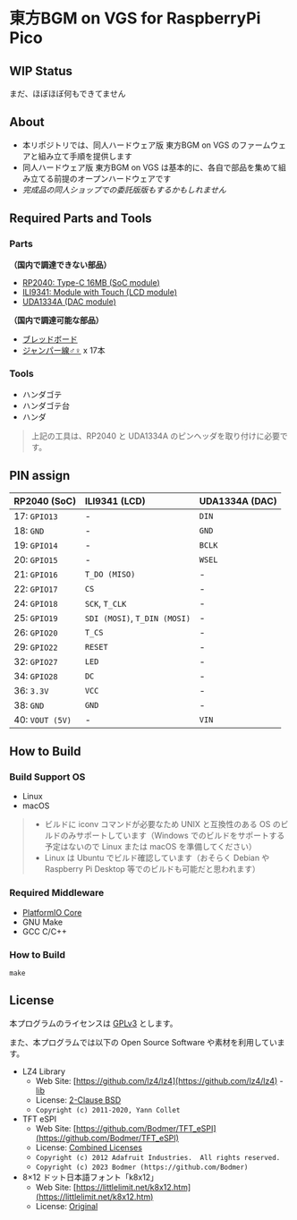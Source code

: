 # 東方BGM on VGS for RaspberryPi Pico

## WIP Status

まだ、ほぼほぼ何もできてません

## About

- 本リポジトリでは、同人ハードウェア版 東方BGM on VGS のファームウェアと組み立て手順を提供します
- 同人ハードウェア版 東方BGM on VGS は基本的に、各自で部品を集めて組み立てる前提のオープンハードウェアです
- _完成品の同人ショップでの委託版版もするかもしれません_

## Required Parts and Tools

### Parts

__（国内で調達できない部品）__

- [RP2040: Type-C 16MB (SoC module)](https://ja.aliexpress.com/item/1005004005660504.html)
- [ILI9341: Module with Touch (LCD module)](https://ja.aliexpress.com/item/1005003005413104.html)
- [UDA1334A (DAC module)](https://ja.aliexpress.com/item/1005001993192815.html)

__（国内で調達可能な部品）__

- [ブレッドボード](https://www.marutsu.co.jp/pc/i/14660/)
- [ジャンパー線♂♀](https://www.marutsu.co.jp/pc/i/69682/) x 17本

### Tools

- ハンダゴテ
- ハンダゴテ台
- ハンダ

> 上記の工具は、RP2040 と UDA1334A のピンヘッダを取り付けに必要です。

## PIN assign

|RP2040 (SoC)|ILI9341 (LCD)|UDA1334A (DAC)|
|:-|:-|:-|
|17: `GPIO13`|-|`DIN`|
|18: `GND`|-|`GND`|
|19: `GPIO14`|-|`BCLK`|
|20: `GPIO15`|-|`WSEL`|
|21: `GPIO16`|`T_DO (MISO)`|-|
|22: `GPIO17`|`CS`|-|
|24: `GPIO18`|`SCK`, `T_CLK`|-|
|25: `GPIO19`|`SDI (MOSI)`, `T_DIN (MOSI)`|-|
|26: `GPIO20`|`T_CS`|-|
|29: `GPIO22`|`RESET`|-|
|32: `GPIO27`|`LED`|-|
|34: `GPIO28`|`DC`|-|
|36: `3.3V`|`VCC`|-|
|38: `GND`|`GND`|-|
|40: `VOUT (5V)`|-|`VIN`|

## How to Build

### Build Support OS

- Linux
- macOS

> - ビルドに iconv コマンドが必要なため UNIX と互換性のある OS のビルドのみサポートしています（Windows でのビルドをサポートする予定はないので Linux または macOS を準備してください）
> - Linux は Ubuntu でビルド確認しています（おそらく Debian や Raspberry Pi Desktop 等でのビルドも可能だと思われます）

### Required Middleware

- [PlatformIO Core](https://github.com/platformio/platformio-core)
- GNU Make
- GCC C/C++

### How to Build

```
make
```

## License

本プログラムのライセンスは [GPLv3](LICENSE.txt) とします。

また、本プログラムでは以下の Open Source Software や素材を利用しています。

- LZ4 Library
  - Web Site: [https://github.com/lz4/lz4](https://github.com/lz4/lz4) - [lib](https://github.com/lz4/lz4/tree/dev/lib)
  - License: [2-Clause BSD](./licenses-copy/lz4-library.txt)
  - `Copyright (c) 2011-2020, Yann Collet`
- TFT eSPI
  - Web Site: [https://github.com/Bodmer/TFT_eSPI](https://github.com/Bodmer/TFT_eSPI)
  - License: [Combined Licenses](./licenses-copy/TFT_eSPI.txt)
  - `Copyright (c) 2012 Adafruit Industries.  All rights reserved.`
  - `Copyright (c) 2023 Bodmer (https://github.com/Bodmer)`
- 8×12 ドット日本語フォント「k8x12」
  - Web Site: [https://littlelimit.net/k8x12.htm](https://littlelimit.net/k8x12.htm)
  - License: [Original](./licenses-copy/k8x12.txt)

